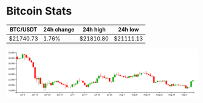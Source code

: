 # Bitcoin Stats

BTC/USDT|24h change|24h high|24h low|
|---|---|---|---|
|$21740.73|1.76%|$21810.80|$21111.13|

<img src="./chart.svg">

